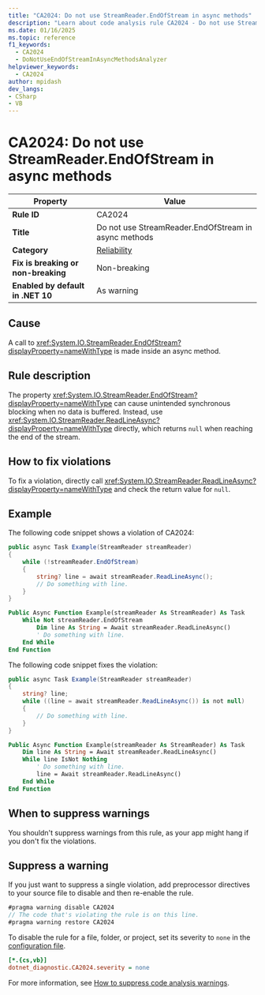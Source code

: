 ```yaml
---
title: "CA2024: Do not use StreamReader.EndOfStream in async methods"
description: "Learn about code analysis rule CA2024 - Do not use StreamReader.EndOfStream in async methods"
ms.date: 01/16/2025
ms.topic: reference
f1_keywords:
  - CA2024
  - DoNotUseEndOfStreamInAsyncMethodsAnalyzer
helpviewer_keywords:
  - CA2024
author: mpidash
dev_langs:
- CSharp
- VB
---
```


# CA2024: Do not use StreamReader.EndOfStream in async methods

| Property                            | Value                                                |
|-------------------------------------|------------------------------------------------------|
| **Rule ID**                         | CA2024                                               |
| **Title**                           | Do not use StreamReader.EndOfStream in async methods |
| **Category**                        | [Reliability](reliability-warnings.md)               |
| **Fix is breaking or non-breaking** | Non-breaking                                         |
| **Enabled by default in .NET 10**   | As warning                                           |

## Cause

A call to <xref:System.IO.StreamReader.EndOfStream?displayProperty=nameWithType> is made inside an async method.

## Rule description

The property <xref:System.IO.StreamReader.EndOfStream?displayProperty=nameWithType> can cause unintended synchronous blocking when no data is buffered. Instead, use <xref:System.IO.StreamReader.ReadLineAsync?displayProperty=nameWithType> directly, which returns `null` when reaching the end of the stream.

## How to fix violations

To fix a violation, directly call <xref:System.IO.StreamReader.ReadLineAsync?displayProperty=nameWithType> and check the return value for `null`.

## Example

The following code snippet shows a violation of CA2024:

```csharp
public async Task Example(StreamReader streamReader)
{
    while (!streamReader.EndOfStream)
    {
        string? line = await streamReader.ReadLineAsync();
        // Do something with line.
    }
}
```

```vb
Public Async Function Example(streamReader As StreamReader) As Task
    While Not streamReader.EndOfStream
        Dim line As String = Await streamReader.ReadLineAsync()
        ' Do something with line.
    End While
End Function
```

The following code snippet fixes the violation:

```csharp
public async Task Example(StreamReader streamReader)
{
    string? line;
    while ((line = await streamReader.ReadLineAsync()) is not null)
    {
        // Do something with line.
    }
}
```

```vb
Public Async Function Example(streamReader As StreamReader) As Task
    Dim line As String = Await streamReader.ReadLineAsync()
    While line IsNot Nothing
        ' Do something with line.
        line = Await streamReader.ReadLineAsync()
    End While
End Function
```

## When to suppress warnings

You shouldn't suppress warnings from this rule, as your app might hang if you don't fix the violations.

## Suppress a warning

If you just want to suppress a single violation, add preprocessor directives to your source file to disable and then re-enable the rule.

```csharp
#pragma warning disable CA2024
// The code that's violating the rule is on this line.
#pragma warning restore CA2024
```

To disable the rule for a file, folder, or project, set its severity to `none` in the [configuration file](../configuration-files.md).

```ini
[*.{cs,vb}]
dotnet_diagnostic.CA2024.severity = none
```

For more information, see [How to suppress code analysis warnings](../suppress-warnings.md).
